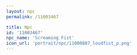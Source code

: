 ```yaml
---
layout: npc
permalink: /11003467

title: Npc
id: '11003467'
npc_name: 'Screaming Fist'
icon_url: 'portrait/npc/11000887_loudfist_p.png'
---
```

